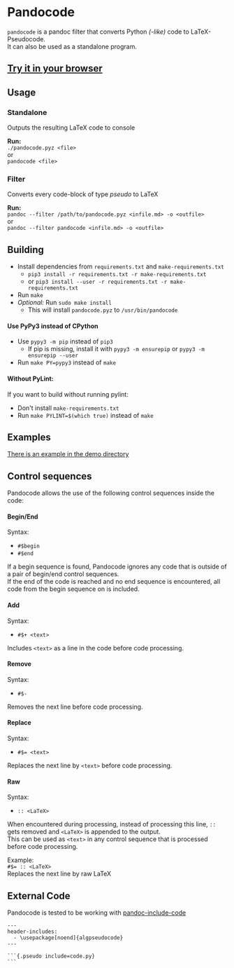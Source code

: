 # Pandocode

`pandocode` is a pandoc filter that converts Python _(-like)_ code to LaTeX-Pseudocode.  
It can also be used as a standalone program.

## [Try it in your browser](https://pandocode.nzbr.de)

## Usage

### Standalone
Outputs the resulting LaTeX code to console

**Run:**  
`./pandocode.pyz <file>`  
or  
`pandocode <file>`

### Filter
Converts every code-block of type _pseudo_ to LaTeX

**Run:**  
`pandoc --filter /path/to/pandocode.pyz <infile.md> -o <outfile>`  
or  
`pandoc --filter pandocode <infile.md> -o <outfile>`

## Building
- Install dependencies from `requirements.txt` and `make-requirements.txt`
    - `pip3 install -r requirements.txt -r make-requirements.txt`
    - or `pip3 install --user -r requirements.txt -r make-requirements.txt`
- Run `make`
- _Optional:_ Run `sudo make install`
    - This will install `pandocode.pyz` to `/usr/bin/pandocode`

#### Use PyPy3 instead of CPython
- Use `pypy3 -m pip` instead of `pip3`
    - If pip is missing, install it with `pypy3 -m ensurepip` or `pypy3 -m ensurepip --user`
- Run `make PY=pypy3` instead of `make`

#### Without PyLint:
If you want to build without running pylint:
- Don't install `make-requirements.txt`
- Run `make PYLINT=$(which true)` instead of `make`

## Examples

[There is an example in the demo directory](https://github.com/nzbr/pandocode/tree/master/demo)

## Control sequences
Pandocode allows the use of the following control sequences inside the code:

#### Begin/End
Syntax:
- `#$begin`
- `#$end`

If a begin sequence is found, Pandocode ignores any code that is outside of a pair of begin/end control sequences.  
If the end of the code is reached and no end sequence is encountered, all code from the begin sequence on is included.

#### Add
Syntax:
- `#$+ <text>`

Includes `<text>` as a line in the code before code processing.

#### Remove
Syntax:
- `#$-`

Removes the next line before code processing.

#### Replace
Syntax:
- `#$= <text>`

Replaces the next line by `<text>` before code processing.

#### Raw
Syntax:
- `:: <LaTeX>`

When encountered during processing, instead of processing this line, `:: ` gets removed and `<LaTeX>` is appended to the output.  
This can be used as `<text>` in any control sequence that is processed before code processing.

Example:  
`#$= :: <LaTeX>`  
Replaces the next line by raw LaTeX

## External Code

Pandocode is tested to be working with [pandoc-include-code](https://github.com/owickstrom/pandoc-include-code)

    ---
    header-includes:
      - \usepackage[noend]{algpseudocode}
    ---

    ```{.pseudo include=code.py}
    ```
